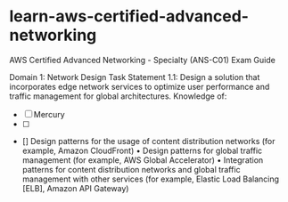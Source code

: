 # learn-aws-certified-advanced-networking
AWS Certified Advanced Networking - Specialty (ANS-C01) Exam Guide

Domain 1: Network Design
Task Statement 1.1: Design a solution that incorporates edge network services to
optimize user performance and traffic management for global architectures.
Knowledge of:

- [ ] Mercury
- [ ] 
- [] Design patterns for the usage of content distribution networks (for
example, Amazon CloudFront)
• Design patterns for global traffic management (for example, AWS Global
Accelerator)
• Integration patterns for content distribution networks and global traffic
management with other services (for example, Elastic Load Balancing [ELB],
Amazon API Gateway)
